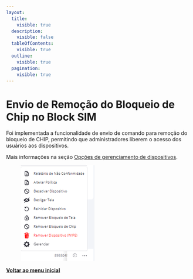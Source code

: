 ```yaml
---
layout:
  title:
    visible: true
  description:
    visible: false
  tableOfContents:
    visible: true
  outline:
    visible: true
  pagination:
    visible: true
---
```


# Envio de Remoção do Bloqueio de Chip no Block SIM

Foi implementada a funcionalidade de envio de comando para remoção do bloqueio de CHIP, permitindo que administradores liberem o acesso dos usuários aos dispositivos.&#x20;

Mais informações na seção [Opções de gerenciamento de dispositivos](../../portal/dispositivos/lista-de-dispositivos/opcoes-de-gerenciamento-de-dispositivos.md).

<figure><img src="../../../.gitbook/assets/image (219).png" alt=""><figcaption></figcaption></figure>

[**Voltar ao menu inicial**](./)
